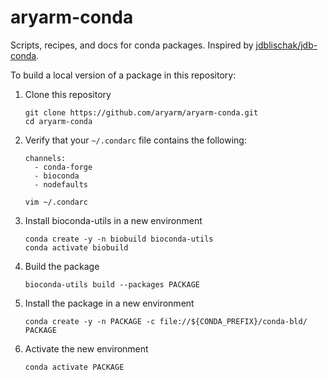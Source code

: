 # aryarm-conda
Scripts, recipes, and docs for conda packages. Inspired by [jdblischak/jdb-conda](https://github.com/jdblischak/jdb-conda).

To build a local version of a package in this repository:

1. Clone this repository
    ```
    git clone https://github.com/aryarm/aryarm-conda.git
    cd aryarm-conda
    ```
2. Verify that your `~/.condarc` file contains the following:
   ```
   channels:
     - conda-forge
     - bioconda
     - nodefaults
   ```
   ```
   vim ~/.condarc
   ```
3. Install bioconda-utils in a new environment
    ```
    conda create -y -n biobuild bioconda-utils
    conda activate biobuild
    ```
4. Build the package
    ```
    bioconda-utils build --packages PACKAGE
    ```
5. Install the package in a new environment
    ```
    conda create -y -n PACKAGE -c file://${CONDA_PREFIX}/conda-bld/ PACKAGE
    ```
6. Activate the new environment
    ```
    conda activate PACKAGE
    ```
